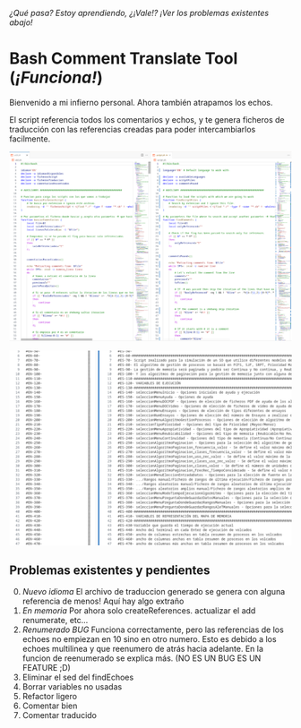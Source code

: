 *¿Qué pasa? Estoy aprendiendo, ¿¡Vale!?*
*¡Ver los problemas existentes abajo!*

# Bash Comment Translate Tool (*¡Funciona!*)

Bienvenido a mi infierno personal. Ahora también atrapamos los echos.

El script referencia todos los comentarios y echos, y te genera ficheros de traducción con las referencias creadas para poder intercambiarlos facilmente.

![example](img/example.png)

![extracted_comments](img/comments.png)

## Problemas existentes y pendientes

0. *Nuevo idioma* El archivo de traduccion generado se genera con alguna referencia de menos! Aquí hay algo extraño
1. *En memoria* Por ahora solo createReferences. actualizar el add renumerate, etc...
2. *Renumerado BUG* Funciona correctamente, pero las referencias de los echoes no empiezan en 10 sino en otro numero. Esto es debido a los echoes multilinea y que reenumero de atrás hacia adelante. En la funcion de reenumerado se explica más. (NO ES UN BUG ES UN FEATURE ;D)
3. Eliminar el sed del findEchoes
4. Borrar variables no usadas
5. Refactor ligero
6. Comentar bien
7. Comentar traducido